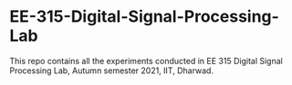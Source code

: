 # EE-315-Digital-Signal-Processing-Lab
This repo contains all the experiments conducted in EE 315 Digital Signal Processing Lab, Autumn semester 2021, IIT, Dharwad.
